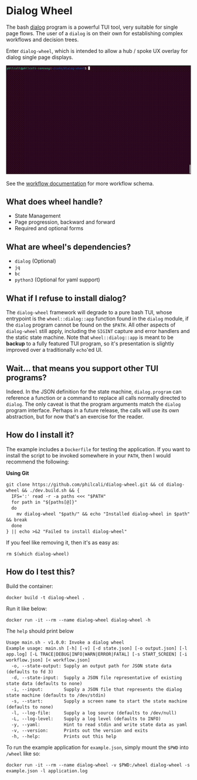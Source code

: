 # Dialog Wheel

The bash [dialog][1] program is a powerful TUI tool, very suitable for single
page flows. The user of a `dialog` is on their own for establishing complex
workflows and decision trees.

Enter `dialog-wheel`, which is intended to allow a hub / spoke UX overlay
for dialog single page displays.

![Example Gif](images/example.gif)

See the [workflow documentation](WORKFLOW.md) for more workflow schema.

## What does wheel handle?

- State Management
- Page progression, backward and forward
- Required and optional forms

## What are wheel's dependencies?

- `dialog` (Optional)
- `jq`
- `bc`
- `python3` (Optional for yaml support)

## What if I refuse to install dialog?

The `dialog-wheel` framework will degrade to a pure bash TUI, whose
entrypoint is the `wheel::dialog::app` function found in the `dialog` module,
if the `dialog` program cannot be found on the `$PATH`. All other aspects
of `dialog-wheel` still apply, including the `SIGINT` capture and error
handlers and the static state machine. Note that `wheel::dialog::app` is
meant to be __backup__ to a fully featured TUI program, so it's presentation
is slightly improved over a traditionally `echo`'ed UI.

## Wait... that means you support other TUI programs?

Indeed. In the JSON definition for the state machine, `dialog.program` can
reference a function or a command to replace all calls normally directed to
`dialog`. The only caveat is that the program arguments match the `dialog`
program interface. Perhaps in a future release, the calls will use its own
abstraction, but for now that's an exercise for the reader.

## How do I install it?

The example includes a `Dockerfile` for testing the application. If you want
to install the script to be invoked somewhere in your `PATH`, then I would
recommend the following:

__Using Git__
```
git clone https://github.com/philcali/dialog-wheel.git && cd dialog-wheel && ./dev.build.sh && {
  IFS=':' read -r -a paths <<< "$PATH"
  for path in "${paths[@]}"
  do
    mv dialog-wheel "$path/" && echo "Installed dialog-wheel in $path" && break
  done
} || echo >&2 "Failed to install dialog-wheel"
```

If you feel like removing it, then it's as easy as:

```
rm $(which dialog-wheel)
```

## How do I test this?


Build the container:

```
docker build -t dialog-wheel .
```

Run it like below:
```
docker run -it --rm --name dialog-wheel dialog-wheel -h
```

The `help` should print below
```
Usage main.sh - v1.0.0: Invoke a dialog wheel
Example usage: main.sh [-h] [-v] [-d state.json] [-o output.json] [-l app.log] [-L TRACE|DEBUG|INFO|WARN|ERROR|FATAL] [-s START_SCREEN] [-i workflow.json] [< workflow.json]
  -o, --state-output: Supply an output path for JSON state data (defaults to fd 3)
  -d, --state-input:  Supply a JSON file representative of existing state data (defaults to none)
  -i, --input:        Supply a JSON file that represents the dialog state machine (defaults to /dev/stdin)
  -s, --start:        Supply a screen name to start the state machine (defaults to none)
  -l, --log-file:     Supply a log source (defaults to /dev/null)
  -L, --log-level:    Supply a log level (defaults to INFO)
  -y, --yaml:         Hint to read stdin and write state data as yaml
  -v, --version:      Prints out the version and exits
  -h, --help:         Prints out this help
```

To run the example application for `example.json`, simply mount the `$PWD` into `/wheel` like so:

```
docker run -it --rm --name dialog-wheel -v $PWD:/wheel dialog-wheel -s example.json -l application.log
```

[1]: https://linuxcommand.org/lc3_adv_dialog.php
